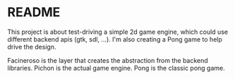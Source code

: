  # README

This project is about test-driving a simple 2d game engine, which could use different backend apis (gtk, sdl, ...).
I'm also creating a Pong game to help drive the design.

Facineroso is the layer that creates the abstraction from the backend libraries.
Pichon is the actual game engine.
Pong is the classic pong game.
